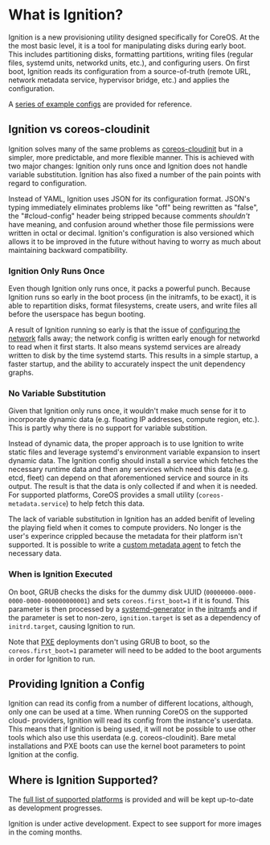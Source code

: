 # What is Ignition?

Ignition is a new provisioning utility designed specifically for CoreOS. At the
the most basic level, it is a tool for manipulating disks during early boot.
This includes partitioning disks, formatting partitions, writing files (regular
files, systemd units, networkd units, etc.), and configuring users. On first
boot, Ignition reads its configuration from a source-of-truth (remote URL,
network metadata service, hypervisor bridge, etc.) and applies the configuration.

A [series of example configs][examples] are provided for reference.

## Ignition vs coreos-cloudinit

Ignition solves many of the same problems as [coreos-cloudinit][cloudinit] but
in a simpler, more predictable, and more flexible manner. This is achieved with
two major changes: Ignition only runs once and Ignition does not handle
variable substitution. Ignition has also fixed a number of the pain points with
regard to configuration.

Instead of YAML, Ignition uses JSON for its configuration format. JSON's typing
immediately eliminates problems like "off" being rewritten as "false", the
"#cloud-config" header being stripped because comments *shouldn't* have
meaning, and confusion around whether those file permissions were written in
octal or decimal. Ignition's configuration is also versioned which allows it to
be improved in the future without having to worry as much about maintaining
backward compatibility.

### Ignition Only Runs Once

Even though Ignition only runs once, it packs a powerful punch. Because
Ignition runs so early in the boot process (in the initramfs, to be exact), it
is able to repartition disks, format filesystems, create users, and write files
all before the userspace has begun booting.

A result of Ignition running so early is that the issue of
[configuring the network][network config] falls away; the network config is
written early enough for networkd to read when it first starts. It also means
systemd services are already written to disk by the time systemd starts. This
results in a simple startup, a faster startup, and the ability to accurately
inspect the unit dependency graphs.

### No Variable Substitution

Given that Ignition only runs once, it wouldn't make much sense for it to
incorporate dynamic data (e.g. floating IP addresses, compute region, etc.).
This is partly why there is no support for variable substition.

Instead of dynamic data, the proper approach is to use Ignition to write static
files and leverage systemd's environment variable expansion to insert dynamic
data. The Ignition config should install a service which fetches the necessary
runtime data and then any services which need this data (e.g. etcd, fleet) can
depend on that aforementioned service and source in its output. The result is
that the data is only collected if and when it is needed. For supported
platforms, CoreOS provides a small utility (`coreos-metadata.service`) to help
fetch this data.

The lack of variable substitution in Ignition has an added benifit of leveling
the playing field when it comes to compute providers. No longer is the user's
experince crippled because the metadata for their platform isn't supported. It
is possible to write a [custom metadata agent][custom agent] to fetch the
necessary data.

### When is Ignition Executed

On boot, GRUB checks the disks for the dummy disk UUID (`00000000-0000-0000-0000-000000000001`) and sets `coreos.first_boot=1` if it is found. This parameter is then processed by a [systemd-generator] in the [initramfs] and if the parameter is set to non-zero, `ignition.target` is set as a dependency of `initrd.target`, causing Ignition to run.

Note that [PXE][supported platforms] deployments don't using GRUB to boot, so the `coreos.first_boot=1` parameter will need to be added to the boot arguments in order for Ignition to run.

## Providing Ignition a Config

Ignition can read its config from a number of different locations, although,
only one can be used at a time. When running CoreOS on the supported cloud-
providers, Ignition will read its config from the instance's userdata. This
means that if Ignition is being used, it will not be possible to use other
tools which also use this userdata (e.g. coreos-cloudinit). Bare metal
installations and PXE boots can use the kernel boot parameters to point
Ignition at the config.

## Where is Ignition Supported?

The [full list of supported platforms][supported platforms] is provided and
will be kept up-to-date as development progresses.

Ignition is under active development. Expect to see support for more images in
the coming months.

[examples]: examples.md
[cloudinit]: https://github.com/coreos/coreos-cloudinit
[network config]: network-configuration.md
[custom agent]: examples.md#custom-metadata-agent
[supported platforms]: https://github.com/coreos/ignition/blob/master/doc/supported-platforms.md
[systemd-generator]: http://www.freedesktop.org/software/systemd/man/systemd.generator.html
[initramfs]: https://www.kernel.org/doc/Documentation/filesystems/ramfs-rootfs-initramfs.txt
